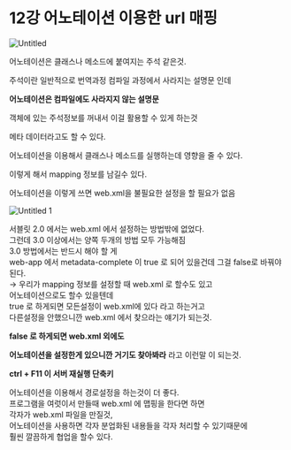 
# 12강 어노테이션 이용한  url 매핑  
  


![Untitled](https://user-images.githubusercontent.com/89206108/162579141-9519af7e-99eb-4aca-ab93-e3530c1113ba.png)  





어노테이션은 클래스나 메소드에 붙여지는 주석 같은것.

주석이란 일반적으로 번역과정 컴파일 과정에서 사라지는 설명문 인데

**어노테이션은 컴파일에도 사라지지 않는 설명문**

객체에 있는 주석정보를 꺼내서 이걸 활용할 수 있게 하는것

메타 데이터라고도 할 수 있다.

어노테이션을 이용해서 클래스나 메소드를 실행하는데 영향을 줄 수 있다.

이렇게 해서 mapping 정보를 남길수 있다.

어노테이션을 이렇게 쓰면 web.xml을 불필요한 설정을 할 필요가 없음




![Untitled 1](https://user-images.githubusercontent.com/89206108/162579144-e515965c-8d66-4b1f-b9c7-9a0721fe78bd.png)



서블릿 2.0 에서는 web.xml 에서 설정하는 방법밖에  없었다.  
그런데 3.0 이상에서는 양쪽 두개의 방법 모두 가능해짐  
3.0 방법에서는 반드시  해야 할 게  
web-app 에서 metadata-complete 이  true 로 되어 있을건데 그걸 false로 바꿔야된다.  
→ 우리가 mapping 정보를 설정할 때 web.xml 로 할수도 있고  
어노테이션으로도 할수 있을텐데  
true 로 하게되면 모든설정이 web.xml에 있다 라고 하는거고  
다른설정을 안했으니깐 web.xml 에서 찾으라는 얘기가 되는것.  
  
**false 로 하게되면 web.xml 외에도**  

**어노테이션을 설정한게 있으니깐 거기도 찾아봐라** 라고 이런말 이 되는것.  

**ctrl + F11 이 서버 재실행 단축키**  

어노테이션을 이용해서 경로설정을 하는것이 더 좋다.  
프로그램을 여럿이서 만들때 web.xml 에 맵핑을 한다면 하면  
각자가 web.xml 파일을 만질것,  
어노테이션을 사용하면 각자 분업화된 내용들을 각자 처리할 수 있기때문에  
훨씬 깔끔하게 협업을 할수 있다.  
  

